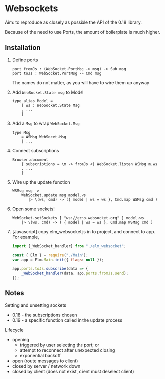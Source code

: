 # Websockets

Aim: to reproduce as closely as possible the API of the 0.18 library.

Because of the need to use Ports, the amount of boilerplate is much higher.

## Installation

1) Define ports

    ```
    port fromJs : (WebSocket.PortMsg -> msg) -> Sub msg
    port toJs : WebSocket.PortMsg -> Cmd msg
    ```
    
    The names do not matter, as you will have to wire them up anyway

2) Add `WebSocket.State msg` to Model

    ```
    type alias Model =
        { ws : WebSocket.State Msg
        , ...
        }
    ```

3) Add a `Msg` to wrap `WebSocket.Msg`

    ```
    type Msg
        = WSMsg WebSocet.Msg
        | ...

    ```
    
4) Connect subscriptions 

    ```
    Browser.document
        { subscriptions = \m -> fromJs <| WebSocket.listen WSMsg m.ws
        , ...
        }
    ```

5) Wire up the update function

    ```
    WSMsg msg ->
        WebSocket.update msg model.ws
           |> \(ws, cmd) -> ({ model | ws = ws }, Cmd.map WSMsg cmd )     
    ```
        
6) Open some sockets!

    ```
    WebSocket.setSockets [ "ws://echo.websocket.org" ] model.ws
        |> \(ws, cmd) -> ( { model | ws = ws }, Cmd.map WSMsg cmd )
    ``` 

7) [Javascript] copy elm_websocket.js in to project, and connect to app. For example,

    ```js
    import {_WebSocket_handler} from "./elm_websocket";
    
    const { Elm } = require("./Main");
    var app = Elm.Main.init({ flags: null });
    
    app.ports.toJs.subscribe(data => {
        _WebSocket_handler(data, app.ports.fromJs.send);
    });
    ```


## Notes

Setting and unsetting sockets

- 0.18 - the subscriptions chosen
- 0.19 - a specific function called in the update process


Lifecycle
- opening 
    - triggered by user selecting the port; or
    - attempt to reconnect after unexpected closing
    - exponential backoff 
- open (route messages to client)
- closed by server / network down
- closed by client (does not exist, client must deselect client)